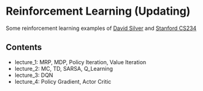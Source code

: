 # Reinforcement Learning (Updating)

Some reinforcement learning examples of [David Silver](https://www.davidsilver.uk/teaching/) and [Stanford CS234](https://web.stanford.edu/class/cs234)

## Contents

- lecture_1: MRP, MDP, Policy Iteration, Value Iteration
- lecture_2: MC, TD, SARSA, Q_Learning
- lecture_3: DQN
- lecture_4: Policy Gradient, Actor Critic
